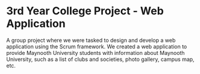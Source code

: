 # 3rd Year College Project - Web Application
A group project where we were tasked to design and develop a web application using the Scrum framework. We created a web application to provide Maynooth University students with information about Maynooth University, such as a list of clubs and societies, photo gallery, campus map, etc.
